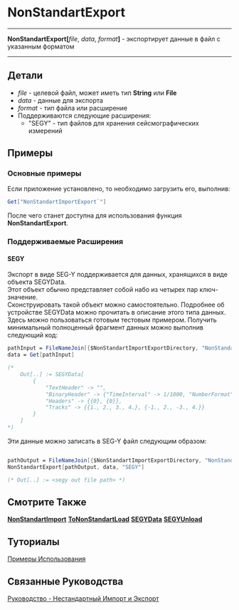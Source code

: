 # NonStandartExport

---

**NonStandartExport[**_file_, _data_, _format_**]** - экспортирует данные в файл с указанным форматом

---

## Детали

- _file_ - целевой файл, может иметь тип **String** или **File**
- _data_ - данные для экспорта
- _format_ - тип файла или расширение
- Поддерживаются следующие расширения:
  - "SEGY" - тип файлов для хранения сейсмографических измерений

## Примеры

### Основные примеры

Если приложение установлено, то необходимо загрузить его, выполнив:

```mathematica
Get["NonStandartImportExport`"]
```

После чего станет доступна для использования функция **NonStandartExport**.  

### Поддерживаемые Расширения

#### SEGY

Экспорт в виде SEG-Y поддерживается для данных, хранящихся в виде объекта SEGYData.  
Этот объект обычно представляет собой набо из четырех пар ключ-значение.  
Сконструировать такой объект можно самостоятельно.  Подробнее об устройстве SEGYData  можно прочитать в описание этого типа данных.  Здесь можно пользоваться готовым тестовым примером. Получить минимальный полноценный фрагмент данных можно выполнив следующий код:  

```mathematica
pathInput = FileNameJoin[{$NonStandartImportExportDirectory, "NonStandartImportExportExample", "SEGYDataExample"}];
data = Get[pathInput]

(*
    Out[..] := SEGYData[
        {
            "TextHeader" -> "",
            "BinaryHeader" -> {"TimeInterval" -> 1/1000, "NumberFormat" -> 1, "TrackLength" -> 4},
            "Headers" -> {{0}, {0}},
            "Tracks" -> {{1., 2., 3., 4.}, {-1., 2., -3., 4.}}
        }
    ]
*)

```

Эти данные можно записать в SEG-Y файл следующим образом:  

```mathematica

pathOutput = FileNameJoin[{$NonStandartImportExportDirectory, "NonStandartImportExportExample", "SEGYOutput.segy"}];
NonStandartExport[pathOutput, data, "SEGY"]

(* Out[..] := <segy out file path> *)

```

## Смотрите Также

**[NonStandartImport](./NonStandartImport.md)** **[ToNonStandartLoad](./ToNonStandartLoad.md)**
**[SEGYData](./SEGYData.md)**
**[SEGYUnload](./SEGYUnload.md)**

## Туториалы

[Примеры Использования](../../Tutorials/ExampleOfUse.md)

## Связанные Руководства

[Руководство - Нестандартный Импорт и Экспорт](../../Guides/Guide.md)
